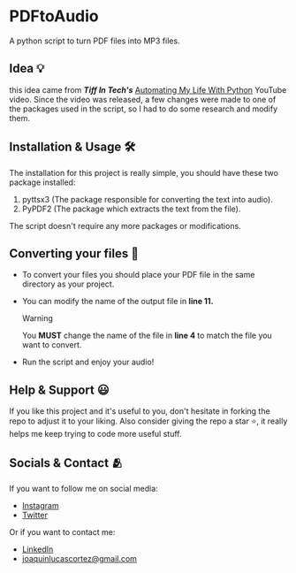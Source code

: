 # PDFtoAudio
A python script to turn PDF files into MP3 files.

## Idea 💡
this idea came from **_Tiff In Tech's_** [Automating My Life With Python](https://www.youtube.com/watch?v=LXsdt6RMNfY) YouTube video. 
Since the video was released, a few changes were made to one of the packages used in the script, so I had to do some research and modify them.

## Installation & Usage 🛠️
The installation for this project is really simple, you should have these two package installed:
1. pyttsx3 (The package responsible for converting the text into audio).
2. PyPDF2 (The package which extracts the text from the file).

The script doesn't require any more packages or modifications.

## Converting your files 📄
- To convert your files you should place your PDF file in the same directory as your project.
- You can modify the name of the output file in **line 11.**

  > [!Warning]
  > You **MUST** change the name of the file in **line 4** to match the file you want to convert.

- Run the script and enjoy your audio!

## Help & Support 😃
If you like this project and it's useful to you, don't hesitate in forking the repo to adjust it to 
your liking. Also consider giving the repo a star ⭐, it really helps me keep trying to code more useful stuff.

## Socials & Contact 🫂
If you want to follow me on social media:
- [Instagram](https://www.instagram.com/joalcortez/)
- [Twitter](https://twitter.com/JoacoCortezHub)

Or if you want to contact me:
- [LinkedIn](https://www.linkedin.com/in/joaquín-cortez/?locale=en_US)
- joaquinlucascortez@gmail.com
